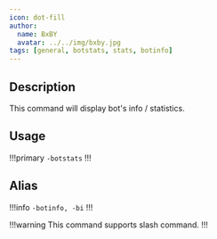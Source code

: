 ```yaml
---
icon: dot-fill
author:
  name: BxBY
  avatar: ../../img/bxby.jpg
tags: [general, botstats, stats, botinfo]
---
```


## Description
This command will display bot's info / statistics.

## Usage
!!!primary
`-botstats`
!!!

## Alias
!!!info
`-botinfo, -bi`
!!!

!!!warning
This command supports slash command.
!!!